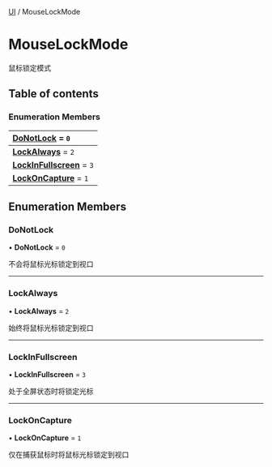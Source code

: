 [UI](../groups/Core.UI.md) / MouseLockMode

# MouseLockMode <Badge type="tip" text="Enumeration" /> <Score text="MouseLockMode" />

<span class="content-big">

鼠标锁定模式

</span>

## Table of contents

### Enumeration Members <Score text="Enumeration" /> 
| **[DoNotLock](mw.MouseLockMode.md#donotlock)** = ``0``  |
| :----- |
| **[LockAlways](mw.MouseLockMode.md#lockalways)** = ``2`` |
| **[LockInFullscreen](mw.MouseLockMode.md#lockinfullscreen)** = ``3`` |
| **[LockOnCapture](mw.MouseLockMode.md#lockoncapture)** = ``1`` |

## Enumeration Members

### DoNotLock <Score text="DoNotLock" /> 

• **DoNotLock** = ``0``

不会将鼠标光标锁定到视口

___

### LockAlways <Score text="LockAlways" /> 

• **LockAlways** = ``2``

始终将鼠标光标锁定到视口

___

### LockInFullscreen <Score text="LockInFullscreen" /> 

• **LockInFullscreen** = ``3``

处于全屏状态时将锁定光标

___

### LockOnCapture <Score text="LockOnCapture" /> 

• **LockOnCapture** = ``1``

仅在捕获鼠标时将鼠标光标锁定到视口
